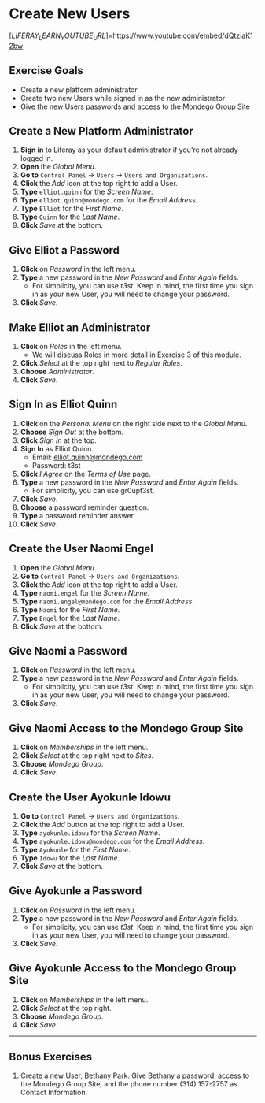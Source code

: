 # Create New Users 

[$LIFERAY_LEARN_YOUTUBE_URL$]=https://www.youtube.com/embed/dQtziaK12bw

## Exercise Goals 

* Create a new platform administrator 
* Create two new Users while signed in as the new administrator 
* Give the new Users passwords and access to the Mondego Group Site 

## Create a New Platform Administrator 

1. **Sign in** to Liferay as your default administrator if you're not already logged in. 
2. **Open** the _Global Menu_. 
3. **Go to** `Control Panel` &rarr; `Users` &rarr; `Users and Organizations`. 
4. **Click** the _Add_ icon at the top right to add a User. 
5. **Type** `elliot.quinn` for the _Screen Name_. 
6. **Type** `elliot.quinn@mondego.com` for the _Email Address_. 
7. **Type** `Elliot` for the _First Name_. 
8. **Type** `Quinn` for the _Last Name_. 
9. **Click** _Save_ at the bottom. 

## Give Elliot a Password 

1. **Click** on _Password_ in the left menu. 
2. **Type** a new password in the _New Password_ and _Enter Again_ fields. 
    - For simplicity, you can use _t3st_. Keep in mind, the first time you sign in as your new User, you will need to change your password. 
3. **Click** _Save_. 

## Make Elliot an Administrator 

1. **Click** on _Roles_ in the left menu. 
    - We will discuss Roles in more detail in Exercise 3 of this module. 
2. **Click** _Select_ at the top right next to _Regular Roles_. 
3. **Choose** _Administrator_. 
4. **Click** _Save_. 

## Sign In as Elliot Quinn 

1. **Click** on the _Personal Menu_ on the right side next to the _Global Menu_. 
2. **Choose** _Sign Out_ at the bottom. 
3. **Click** _Sign In_ at the top. 
4. **Sign In** as Elliot Quinn. 
    - Email: elliot.quinn@mondego.com 
    - Password: t3st 
5. **Click** _I Agree_ on the _Terms of Use_ page. 
6. **Type** a new password in the _New Password_ and _Enter Again_ fields. 
    - For simplicity, you can use gr0upt3st. 
7. **Click** _Save_. 
8. **Choose** a password reminder question. 
9. **Type** a password reminder answer. 
10. **Click** _Save_. 

## Create the User Naomi Engel 

1. **Open** the _Global Menu_. 
3. **Go to** `Control Panel` &rarr; `Users and Organizations`. 
4. **Click** the _Add_ icon at the top right to add a User. 
5. **Type** `naomi.engel` for the _Screen Name_. 
6. **Type** `naomi.engel@mondego.com` for the _Email Address_. 
7. **Type** `Naomi` for the _First Name_. 
8. **Type** `Engel` for the _Last Name_. 
9. **Click** _Save_ at the bottom. 

## Give Naomi a Password 

1. **Click** on _Password_ in the left menu. 
2. **Type** a new password in the _New Password_ and _Enter Again_ fields. 
    - For simplicity, you can use _t3st_. Keep in mind, the first time you sign in as your new User, you will need to change your password. 
3. **Click** _Save_. 

## Give Naomi Access to the Mondego Group Site 

1. **Click** on _Memberships_ in the left menu. 
2. **Click** _Select_ at the top right next to _Sites_. 
3. **Choose** _Mondego Group_. 
4. **Click** _Save_. 

## Create the User Ayokunle Idowu 

1. **Go to** `Control Panel` &rarr; `Users and Organizations`. 
2. **Click** the _Add_ button at the top right to add a User. 
3. **Type** `ayokunle.idowu` for the _Screen Name_. 
4. **Type** `ayokunle.idowu@mondego.com` for the _Email Address_. 
5. **Type** `Ayokunle` for the _First Name_. 
6. **Type** `Idowu` for the _Last Name_. 
7. **Click** _Save_ at the bottom. 

## Give Ayokunle a Password 

1. **Click** on _Password_ in the left menu. 
2. **Type** a new password in the _New Password_ and _Enter Again_ fields. 
    - For simplicity, you can use _t3st_. Keep in mind, the first time you sign in as your new User, you will need to change your password. 
3. **Click** _Save_. 

## Give Ayokunle Access to the Mondego Group Site 

1. **Click** on _Memberships_ in the left menu. 
2. **Click** _Select_ at the top right. 
3. **Choose** _Mondego Group_. 
4. **Click** _Save_. 

--- 

## Bonus Exercises

1. Create a new User, Bethany Park. Give Bethany a password, access to the Mondego Group Site, and the phone number (314) 157-2757 as Contact Information. 